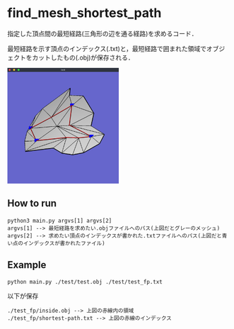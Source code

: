 # find_mesh_shortest_path
指定した頂点間の最短経路(三角形の辺を通る経路)を求めるコード．  

最短経路を示す頂点のインデックス(.txt)と，最短経路で囲まれた領域でオブジェクトをカットしたもの(.obj)が保存される．


<img src="./test/example-figure.png" width=50%>


## How to run

```
python3 main.py argvs[1] argvs[2]
argvs[1] --> 最短経路を求めたい.objファイルへのパス(上図だとグレーのメッシュ)
argvs[2] --> 求めたい頂点のインデックスが書かれた.txtファイルへのパス(上図だと青い点のインデックスが書かれたファイル)
```


## Example

```
python main.py ./test/test.obj ./test/test_fp.txt
```

以下が保存

```
./test_fp/inside.obj --> 上図の赤線内の領域
./test_fp/shortest-path.txt --> 上図の赤線のインデックス
```
